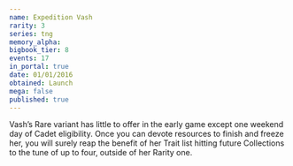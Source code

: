```yaml
---
name: Expedition Vash
rarity: 3
series: tng
memory_alpha:
bigbook_tier: 8
events: 17
in_portal: true
date: 01/01/2016
obtained: Launch
mega: false
published: true
---
```


Vash’s Rare variant has little to offer in the early game except one weekend day of Cadet eligibility. Once you can devote resources to finish and freeze her, you will surely reap the benefit of her Trait list hitting future Collections to the tune of up to four, outside of her Rarity one.
